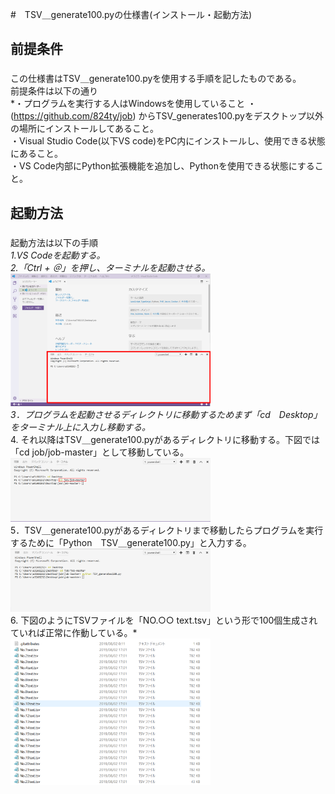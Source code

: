 #　TSV＿generate100.pyの仕様書(インストール・起動方法)<h2>

##  前提条件<h3>
  この仕様書はTSV＿generate100.pyを使用する手順を記したものである。<br>
  前提条件は以下の通り<br>
  *・プログラムを実行する人はWindowsを使用していること
  ・(https://github.com/824ty/job) からTSV_generates100.pyをデスクトップ以外の場所にインストールしてあること。<br>
  ・Visual Studio Code(以下VS code)をPC内にインストールし、使用できる状態にあること。<br>
  ・VS Code内部にPython拡張機能を追加し、Pythonを使用できる状態にすること。<br>
##  起動方法<h3>
  起動方法は以下の手順<br>
  *1.VS Codeを起動する。*<br>
  *2.「Ctrl + ＠」を押し、ターミナルを起動させる。*<br>
  *<img src="tarminal.png" width="320px" >*<br>
  *3．プログラムを起動させるディレクトリに移動するためまず「cd　Desktop」をターミナル上に入力し移動する。*<br>
  4. それ以降はTSV＿generate100.pyがあるディレクトリに移動する。下図では「cd job/job-master」として移動している。<br>
  <img src="cdcarent.png" width="320px" ><br>
  5．TSV＿generate100.pyがあるディレクトリまで移動したらプログラムを実行するために「Python　TSV＿generate100.py」と入力する。<br>
  <img src="VScodePython.png" width="320px" ><br>
  6. 下図のようにTSVファイルを「NO.○○ text.tsv」という形で100個生成されていれば正常に作動している。*
  <img src="tsvfile.png" width="320px" ><br>
  
